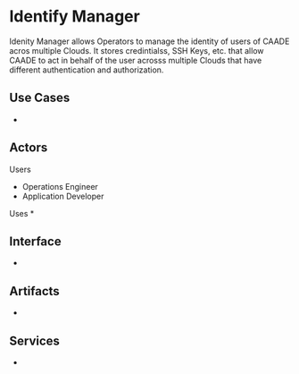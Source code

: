 # Identify Manager
Idenity Manager allows Operators to manage the identity of users of CAADE acros multiple Clouds.
It stores credintialss, SSH Keys, etc. that allow CAADE to act in behalf of the user acrosss multiple
Clouds that have different authentication and authorization.

## Use Cases
*

## Actors
Users 
* Operations Engineer
* Application Developer

Uses
* 

## Interface
* 

## Artifacts
* 

## Services
*

